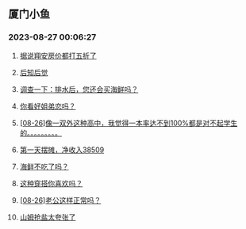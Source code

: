 ## 厦门小鱼 
### 2023-08-27 00:06:27

1. [据说翔安房价都打五折了](http://bbs.xmfish.com/read-htm-tid-18060822.html)

2. [后知后觉](http://bbs.xmfish.com/read-htm-tid-18060660.html)

3. [调查一下：排水后，您还会买海鲜吗？](http://bbs.xmfish.com/read-htm-tid-18060702.html)

4. [你看好姐弟恋吗？](http://bbs.xmfish.com/read-htm-tid-18060741.html)

5. [[08-26]像一双外这种高中，我觉得一本率达不到100%都是对不起学生的。。。。。。。。。](http://bbs.xmfish.com/read-htm-tid-18060818.html)

6. [第一天摆摊，净收入38509](http://bbs.xmfish.com/read-htm-tid-18060937.html)

7. [海鲜不吃了吗？](http://bbs.xmfish.com/read-htm-tid-18060729.html)

8. [这种穿搭你喜欢吗？](http://bbs.xmfish.com/read-htm-tid-18060884.html)

9. [[08-26]老公这样正常吗？](http://bbs.xmfish.com/read-htm-tid-18061018.html)

10. [山姆抢盐太夸张了](http://bbs.xmfish.com/read-htm-tid-18061031.html)

